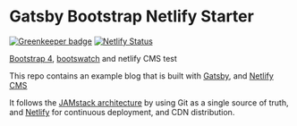 # Gatsby Bootstrap Netlify Starter

[![Greenkeeper badge](https://badges.greenkeeper.io/konsumer/gatsby-starter-bootstrap-netlify.svg)](https://greenkeeper.io/)
[![Netlify Status](https://api.netlify.com/api/v1/badges/28f2b060-8672-4c3d-85f0-e8f103ab4ec3/deploy-status)](https://app.netlify.com/sites/laughing-lumiere-f0ce07/deploys)

[Bootstrap 4](http://getbootstrap.com/), [bootswatch](https://bootswatch.com/) and netlify CMS test

This repo contains an example blog that is built with [Gatsby](https://www.gatsbyjs.org/), and [Netlify CMS](https://netlifycms.org)

It follows the [JAMstack architecture](https://jamstack.org) by using Git as a single source of truth, and [Netlify](netlify.com) for continuous deployment, and CDN distribution.
